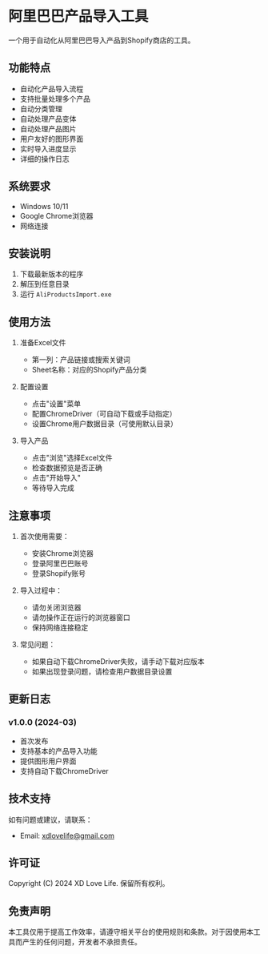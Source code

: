 # 阿里巴巴产品导入工具

一个用于自动化从阿里巴巴导入产品到Shopify商店的工具。

## 功能特点

- 自动化产品导入流程
- 支持批量处理多个产品
- 自动分类管理
- 自动处理产品变体
- 自动处理产品图片
- 用户友好的图形界面
- 实时导入进度显示
- 详细的操作日志

## 系统要求

- Windows 10/11
- Google Chrome浏览器
- 网络连接

## 安装说明

1. 下载最新版本的程序
2. 解压到任意目录
3. 运行 `AliProductsImport.exe`

## 使用方法

1. 准备Excel文件
   - 第一列：产品链接或搜索关键词
   - Sheet名称：对应的Shopify产品分类

2. 配置设置
   - 点击"设置"菜单
   - 配置ChromeDriver（可自动下载或手动指定）
   - 设置Chrome用户数据目录（可使用默认目录）

3. 导入产品
   - 点击"浏览"选择Excel文件
   - 检查数据预览是否正确
   - 点击"开始导入"
   - 等待导入完成

## 注意事项

1. 首次使用需要：
   - 安装Chrome浏览器
   - 登录阿里巴巴账号
   - 登录Shopify账号

2. 导入过程中：
   - 请勿关闭浏览器
   - 请勿操作正在运行的浏览器窗口
   - 保持网络连接稳定

3. 常见问题：
   - 如果自动下载ChromeDriver失败，请手动下载对应版本
   - 如果出现登录问题，请检查用户数据目录设置

## 更新日志

### v1.0.0 (2024-03)
- 首次发布
- 支持基本的产品导入功能
- 提供图形用户界面
- 支持自动下载ChromeDriver

## 技术支持

如有问题或建议，请联系：
- Email: xdlovelife@gmail.com

## 许可证

Copyright (C) 2024 XD Love Life. 保留所有权利。

## 免责声明

本工具仅用于提高工作效率，请遵守相关平台的使用规则和条款。对于因使用本工具而产生的任何问题，开发者不承担责任。 